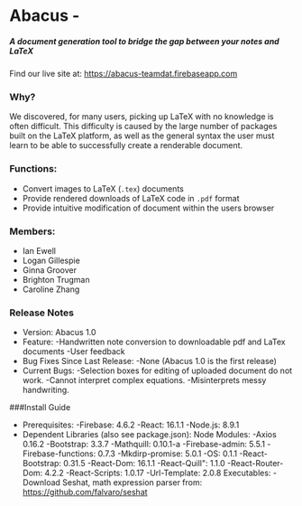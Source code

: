 # Abacus -
##### A document generation tool to bridge the gap between your notes and LaTeX
Find our live site at: https://abacus-teamdat.firebaseapp.com

### Why?
We discovered, for many users, picking up LaTeX with no knowledge
is often difficult. This difficulty is caused by the 
large number of packages built on the LaTeX platform, as well
as the general syntax the user must learn to be able to successfully
create a renderable document. 

### Functions:
* Convert images to LaTeX (`.tex`) documents
* Provide rendered downloads of LaTeX code in `.pdf` format
* Provide intuitive modification of document within the users browser

### Members:
* Ian Ewell
* Logan Gillespie
* Ginna Groover
* Brighton Trugman
* Caroline Zhang

### Release Notes
* Version: Abacus 1.0
* Feature:
  -Handwritten note conversion to downloadable pdf and LaTex documents
  -User feedback 
* Bug Fixes Since Last Release:
  -None (Abacus 1.0 is the first release)
* Current Bugs:
  -Selection boxes for editing of uploaded document do not work.
  -Cannot interpret complex equations.
  -Misinterprets messy handwriting.
  
###Install Guide
* Prerequisites: 
  -Firebase: 4.6.2
  -React: 16.1.1
  -Node.js: 8.9.1  
* Dependent Libraries (also see package.json):
  Node Modules:
  -Axios 0.16.2
  -Bootstrap: 3.3.7
  -Mathquill: 0.10.1-a
  -Firebase-admin: 5.5.1
  -Firebase-functions: 0.7.3
  -Mkdirp-promise: 5.0.1
  -OS: 0.1.1
  -React-Bootstrap: 0.31.5
  -React-Dom: 16.1.1
  -React-Quill": 1.1.0
  -React-Router-Dom: 4.2.2
  -React-Scripts: 1.0.17
  -Url-Template: 2.0.8
 Executables:
  -Download Seshat, math expression parser from: https://github.com/falvaro/seshat
